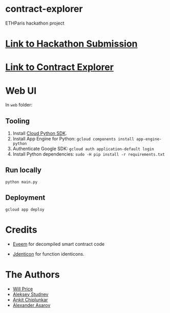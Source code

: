 # contract-explorer
ETHParis hackathon project

# [Link to Hackathon Submission](https://devpost.com/software/contract-genius)
# [Link to Contract Explorer](http://bit.ly/contract-genius)


# Web UI

In `web` folder:

## Tooling

1. Install [Cloud Python SDK](https://cloud.google.com/appengine/docs/standard/python/download).
2. Install App Engine for Python: `gcloud components install app-engine-python`
3. Authenticate Google SDK: `gcloud auth application-default login`
4. Install Python dependencies: `sudo -H pip install -r requirements.txt`

## Run locally

```
python main.py
```

## Deployment

```
gcloud app deploy
```

# Credits

* [Eveem](https://eveem.org) for decompiled smart contract code

* [Jdenticon](https://github.com/dmester/jdenticon) for function identicons.

# The Authors

* [Will Price](https://twitter.com/willprice221)
* [Aleksey Studnev](https://bloxy.info/)
* [Ankit Chiplunkar](https://twitter.com/ankitchiplunkar)
* [Alexander Asarov](https://github.com/alaz)

